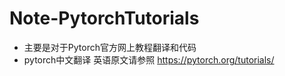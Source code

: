 # Note-PytorchTutorials

- 主要是对于Pytorch官方网上教程翻译和代码
- pytorch中文翻译 英语原文请参照 https://pytorch.org/tutorials/
